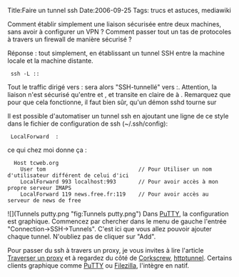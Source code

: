 Title:Faire un tunnel ssh
Date:2006-09-25
Tags: trucs et astuces,  mediawiki

Comment établir simplement une liaison sécurisée entre deux machines,
sans avoir à configurer un VPN ? Comment passer tout un tas de
protocoles à travers un firewall de manière sécurisé ?

Réponse : tout simplement, en établissant un tunnel SSH entre la machine
locale et la machine distante.

` ssh -L `<port local>`:`<machine cible>`:`<port cible>` `<machine distante>

Tout le traffic dirigé vers <machine locale>:<port local> sera alors
"SSH-tunnellé" vers <machine cible>:<port cible>. Attention, la liaison
n'est sécurisé qu'entre <machine locale> et <machine distante>, et
transite en claire de <machine distante> à <machine cible>. Remarquez
que pour que cela fonctionne, il faut bien sûr, qu'un démon sshd tourne
sur <machine distante>

Il est possible d'automatiser un tunnel ssh en ajoutant une ligne de ce
style dans le fichier de configuration de ssh (\~/.ssh/config):

` LocalForward `<port local>` `<machine cible>`:`<port cible>

ce qui chez moi donne ça :

      Host tcweb.org
        User tom                             // Pour Utiliser un nom d'utilisateur différent de celui d'ici
        LocalForward 993 localhost:993       // Pour avoir accès à mon propre serveur IMAPS
        LocalForward 119 news.free.fr:119    // Pour avoir accès au serveur de news de free

![](Tunnels putty.png "fig:Tunnels putty.png") Dans
[PuTTY](putty.hml "wikilink"), la configuration est graphique. Commencez par
chercher dans le menu de gauche l'entrée "Connection-\>SSH-\>Tunnels".
C'est ici que vous allez pouvoir ajouter chaque tunnel. N'oubliez pas de
cliquer sur "Add".

Pour passer du ssh à travers un proxy, je vous invites à lire l'article
[Traverser un proxy](traverser-un-proxy.hml "wikilink") et à regardez du
côté de [Corkscrew](corkscrew.hml "wikilink"),
[httptunnel](httptunnel "wikilink"). Certains clients graphique comme
[PuTTY](putty.hml "wikilink") ou [Filezilla](filezilla.hml "wikilink"),
l'intègre en natif.

